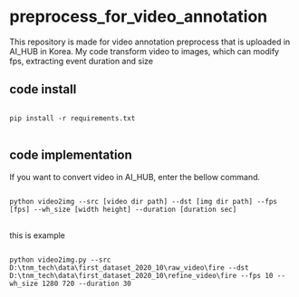 # preprocess_for_video_annotation
This repository is made for video annotation preprocess that is uploaded in AI_HUB in Korea.
My code transform video to images, which can modify fps, extracting event duration and size

## code install

<pre>
<code>
pip install -r requirements.txt
</code>
</pre>

## code implementation

If you want to convert video in AI_HUB, enter the bellow command.

<pre>
<code>
python video2img --src [video dir path] --dst [img dir path] --fps [fps] --wh_size [width height] --duration [duration sec]
</code>
</pre>

this is example

<pre>
<code>
python video2img.py --src D:\tnm_tech\data\first_dataset_2020_10\raw_video\fire --dst D:\tnm_tech\data\first_dataset_2020_10\refine_video\fire --fps 10 --wh_size 1280 720 --duration 30
</code>
</pre>